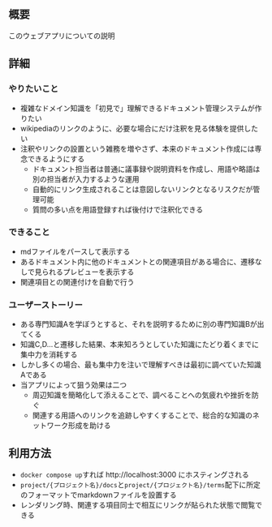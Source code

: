 ## 概要
このウェブアプリについての説明

## 詳細
### やりたいこと
- 複雑なドメイン知識を「初見で」理解できるドキュメント管理システムが作りたい
- wikipediaのリンクのように、必要な場合にだけ注釈を見る体験を提供したい
- 注釈やリンクの設置という雑務を増やさず、本来のドキュメント作成には専念できるようにする
    - ドキュメント担当者は普通に議事録や説明資料を作成し、用語や略語は別の担当者が入力するような運用
    - 自動的にリンク生成されることは意図しないリンクとなるリスクだが管理可能
    - 質問の多い点を用語登録すれば後付けで注釈化できる
### できること
- mdファイルをパースして表示する
- あるドキュメント内に他のドキュメントとの関連項目がある場合に、遷移なしで見られるプレビューを表示する
- 関連項目との関連付けを自動で行う
### ユーザーストーリー
- ある専門知識Aを学ぼうとすると、それを説明するために別の専門知識Bが出てくる
- 知識C,D...と遷移した結果、本来知ろうとしていた知識にたどり着くまでに集中力を消耗する
- しかし多くの場合、最も集中力を注いで理解すべきは最初に調べていた知識Aである
- 当アプリによって狙う効果は二つ
    - 周辺知識を簡略化して添えることで、調べることへの気疲れや挫折を防ぐ
    - 関連する用語へのリンクを追跡しやすくすることで、総合的な知識のネットワーク形成を助ける

## 利用方法
- `docker compose up`すれば http://localhost:3000 にホスティングされる
- `project/{プロジェクト名}/docs`と`project/{プロジェクト名}/terms`配下に所定のフォーマットでmarkdownファイルを設置する
- レンダリング時、関連する項目同士で相互にリンクが貼られた状態で閲覧できる